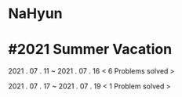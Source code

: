 # NaHyun

 #2021 Summer Vacation 
 =====================
 
 2021 . 07 . 11 ~ 2021 . 07 . 16  < 6  Problems solved >
  
 2021 . 07 . 17 ~ 2021 . 07 . 19  < 1  Problem  solved >
